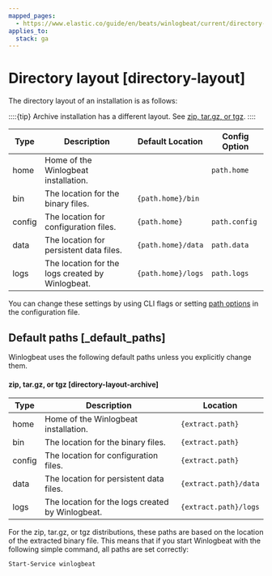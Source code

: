 ```yaml
---
mapped_pages:
  - https://www.elastic.co/guide/en/beats/winlogbeat/current/directory-layout.html
applies_to:
  stack: ga
---
```


# Directory layout [directory-layout]

The directory layout of an installation is as follows:

::::{tip}
Archive installation has a different layout. See [zip, tar.gz, or tgz](#directory-layout-archive).
::::


| Type | Description | Default Location | Config Option |
| --- | --- | --- | --- |
| home | Home of the Winlogbeat installation. |  | `path.home` |
| bin | The location for the binary files. | `{path.home}/bin` |  |
| config | The location for configuration files. | `{path.home}` | `path.config` |
| data | The location for persistent data files. | `{path.home}/data` | `path.data` |
| logs | The location for the logs created by Winlogbeat. | `{path.home}/logs` | `path.logs` |

You can change these settings by using CLI flags or setting [path options](/reference/winlogbeat/configuration-path.md) in the configuration file.

## Default paths [_default_paths]

Winlogbeat uses the following default paths unless you explicitly change them.


#### zip, tar.gz, or tgz [directory-layout-archive]

| Type | Description | Location |
| --- | --- | --- |
| home | Home of the Winlogbeat installation. | `{extract.path}` |
| bin | The location for the binary files. | `{extract.path}` |
| config | The location for configuration files. | `{extract.path}` |
| data | The location for persistent data files. | `{extract.path}/data` |
| logs | The location for the logs created by Winlogbeat. | `{extract.path}/logs` |

For the zip, tar.gz, or tgz distributions, these paths are based on the location of the extracted binary file. This means that if you start Winlogbeat with the following simple command, all paths are set correctly:

```sh
Start-Service winlogbeat
```


